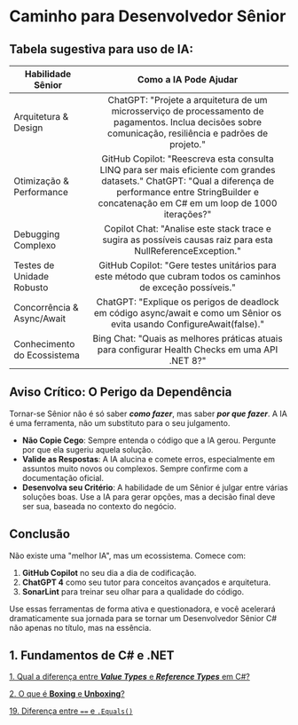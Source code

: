 # Caminho para Desenvolvedor Sênior


## Tabela sugestiva para uso de IA:

| Habilidade Sênior  | Como a IA Pode Ajudar |
| ------------- |:-------------:|
| Arquitetura & Design | ChatGPT: "Projete a arquitetura de um microsserviço de processamento de pagamentos. Inclua decisões sobre comunicação, resiliência e padrões de projeto." |
| Otimização & Performance | GitHub Copilot: "Reescreva esta consulta LINQ para ser mais eficiente com grandes datasets." ChatGPT: "Qual a diferença de performance entre StringBuilder e concatenação em C# em um loop de 1000 iterações?" |
| Debugging Complexo | Copilot Chat: "Analise este stack trace e sugira as possíveis causas raiz para esta NullReferenceException." |
| Testes de Unidade Robusto | GitHub Copilot: "Gere testes unitários para este método que cubram todos os caminhos de exceção possíveis." |
| Concorrência & Async/Await | ChatGPT: "Explique os perigos de deadlock em código async/await e como um Sênior os evita usando ConfigureAwait(false)." |
| Conhecimento do Ecossistema | Bing Chat: "Quais as melhores práticas atuais para configurar Health Checks em uma API .NET 8?" |

## Aviso Crítico: O Perigo da Dependência
Tornar-se Sênior não é só saber **_como fazer_**, mas saber **_por que fazer_**. A IA é uma ferramenta, não um substituto para o seu julgamento.
* **Não Copie Cego**: Sempre entenda o código que a IA gerou. Pergunte por que ela sugeriu aquela solução.
* **Valide as Respostas**: A IA alucina e comete erros, especialmente em assuntos muito novos ou complexos. Sempre confirme com a documentação oficial.
* **Desenvolva seu Critério**: A habilidade de um Sênior é julgar entre várias soluções boas. Use a IA para gerar opções, mas a decisão final deve ser sua, baseada no contexto do negócio.

## Conclusão
Não existe uma "melhor IA", mas um ecossistema. Comece com:
1. **GitHub Copilot** no seu dia a dia de codificação.
2. **ChatGPT 4** como seu tutor para conceitos avançados e arquitetura.
3. **SonarLint** para treinar seu olhar para a qualidade do código.

Use essas ferramentas de forma ativa e questionadora, e você acelerará dramaticamente sua jornada para se tornar um Desenvolvedor Sênior C# não apenas no título, mas na essência.

## 1. Fundamentos de C# e .NET

[1. Qual a diferença entre _**Value Types**_ e _**Reference Types**_ em C#?](docs/fundamentos-de-csharp-e-dotnet/01-qual-a-diferença-entre-Value-Types-e-Reference-Types.md)

[2. O que é **Boxing** e **Unboxing**?](docs/fundamentos-de-csharp-e-dotnet/02-O-que-e-Boxing-e-Unboxing.md)

[19. Diferença entre `==` e `.Equals()`](docs/fundamentos-de-csharp-e-dotnet/19-diferenca-entre-operator-equal-e-method-equals.md)

